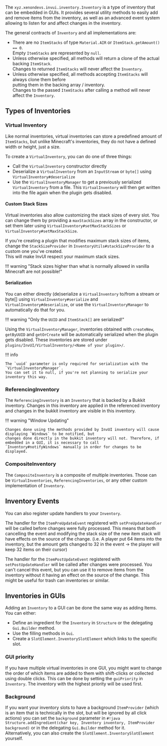 The `xyz.xenondevs.invui.inventory.Inventory` is a type of inventory that can be embedded in GUIs.
It provides several utility methods to easily add and remove items from the inventory, as well as an advanced event
system allowing to listen for and affect changes in the inventory.

The general contracts of `Inventory` and all implementations are:

* There are no `ItemStacks` of type `Material.AIR` or `ItemStack.getAmount() == 0`.  
  Empty `ItemStacks` are represented by `null`.
* Unless otherwise specified, all methods will return a clone of the actual backing `ItemStack`.  
  Changes to returned `ItemStacks` will never affect the `Inventory`.
* Unless otherwise specified, all methods accepting `ItemStacks` will always clone them before  
  putting them in the backing array / inventory.  
  Changes to the passed `ItemStacks` after calling a method will never affect the `Inventory`.

## Types of Inventories

### Virtual Inventory

Like normal inventories, virtual inventories can store a predefined amount of `ItemStacks`, but unlike
Minecraft's inventories, they do not have a defined width or height, just a size.

To create a `VirtualInventory`, you can do one of three things:

* Call the `VirtualInventory` constructor directly
* Deserialize a `VirtualInventory` from an `InputStream` or `byte[]` using `VirtualInventory#deserialize`
* Use the `VirtualInventoryManager` to get a previously serialized `VirtualInventory` from a file.
  This `VirtualInventory` will then get written into the file again when the plugin gets disabled.

#### Custom Stack Sizes

Virtual inventories also allow customizing the stack sizes of every slot.
You can change them by providing a `maxStackSizes` array in the constructor, or set them later using
`VirtualInventory#setMaxStackSizes` or `VirtualInventory#setMaxStackSize`.

If you're creating a plugin that modifies maximum stack sizes of items, change the
`StackSizeProvider` in `InventoryUtils#stackSizeProvider` to a custom one you've created.  
This will make InvUI respect your maximum stack sizes.

!!! warning "Stack sizes higher than what is normally allowed in vanilla Minecraft are not possible!"

#### Serialization

You can either directly (de)serialize a `VirtualInventory` to/from a stream or byte[] using `VirtualInventory#serialize`
and `VirtualInventory#deserialize`, or use the `VirtualInventoryManager` to automatically do that for you.

!!! warning "Only the `UUID` and `ItemStack[]` are serialized!"

Using the `VirtualInventoryManager`, inventories obtained with `createNew`, `getByUUID` and `getOrCreate`
will be automatically serialized when the plugin gets disabled. These inventories are stored under
`plugins/InvUI/VirtualInventory/<Name of your plugin>/`.

!!! info

    The `uuid` parameter is only required for serialization with the `VirtualInventoryManager`.  
    You can set it to null, if you're not planning to serialize your inventory this way.

### ReferencingInventory

The `ReferencingInventory` is an `Inventory` that is backed by a Bukkit inventory. Changes in this inventory are
applied in the referenced inventory and changes in the bukkit inventory are visible in this inventory.

!!! warning "Window Updating"

    Changes done using the methods provided by InvUI inventory will cause displaying `Windows` to be notified, but
    changes done directly in the bukkit inventory will not. Therefore, if embedded in a GUI, it is necessary to call
    `Inventory#notifyWindows` manually in order for changes to be displayed.

### CompositeInventory

The `CompositeInventory` is a composite of multiple inventories. Those can be `VirtualInventories`, `ReferencingInventories`,
or any other custom implementation of `Inventory`.

## Inventory Events

You can also register update handlers to your `Inventory`.

The handler for the `ItemPreUpdateEvent` registered with `setPreUpdateHandler` will be called before changes were fully processed.
This means that both cancelling the event and modifying the stack size of the new item stack
will have effects on the source of the change. (i.e. A player put 64 items into the inventory, but
the amount gets changed to 32 in the event -> the player will keep 32 items on their cursor)

The handler for the `ItemPostUpdateEvent` registered with `setPostUpdateHandler` will be called after
changes were processed. You can't cancel this event, but you can use it to remove items from the inventory
without it having an effect on the source of the change. This might be useful for trash can inventories or similar.

## Inventories in GUIs

Adding an `Inventory` to a GUI can be done the same way as adding Items.  
You can either:

* Define an ingredient for the `Inventory` in `Structure` or the delegating `Gui.Builder` method.
* Use the filling methods in `Gui`.
* Create a `SlotElement.InventorySlotElement` which links to the specific slot.

### GUI priority

If you have multiple virtual inventories in one GUI, you might want to change the order of
which items are added to them with shift-clicks or collected using double clicks.
This can be done by setting the `guiPriority` in `Inventory`. The inventory with the highest priority will be used first.

### Background

If you want your inventory slots to have a background `ItemProvider` (which is an item that is technically in the slot,
but will be ignored by all click actions) you can set the `background` parameter in
`#!java Structure.addIngredient(char key, Inventory inventory, ItemProvider background)` or in the delegating `Gui.Builder` method for it.  
Alternatively, you can also create the `SlotElement.InventorySlotElement` yourself.